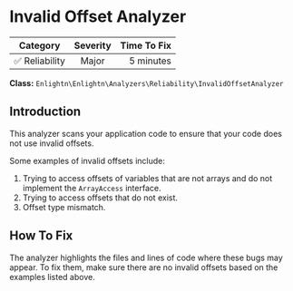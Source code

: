 # Invalid Offset Analyzer

| Category       | Severity   | Time To Fix  |
| -------------  |:----------:| ------------:|
| :white_check_mark: Reliability | Major     | 5 minutes    |

**Class:** `Enlightn\Enlightn\Analyzers\Reliability\InvalidOffsetAnalyzer`

## Introduction

This analyzer scans your application code to ensure that your code does not use invalid offsets.

Some examples of invalid offsets include:

1. Trying to access offsets of variables that are not arrays and do not implement the `ArrayAccess` interface.
2. Trying to access offsets that do not exist.
3. Offset type mismatch.

## How To Fix

The analyzer highlights the files and lines of code where these bugs may appear. To fix them, make sure there are no invalid offsets based on the examples listed above.